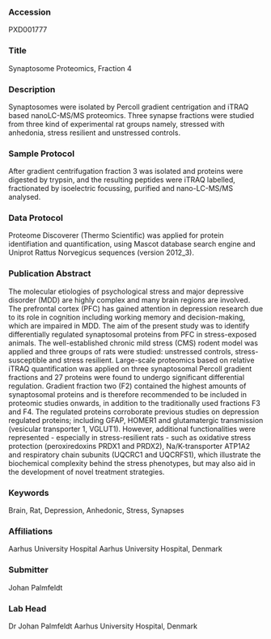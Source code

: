 ### Accession
PXD001777

### Title
Synaptosome Proteomics, Fraction 4

### Description
Synaptosomes were isolated by Percoll gradient centrigation and iTRAQ based nanoLC-MS/MS proteomics. Three synapse fractions were studied from three kind of experimental rat groups namely, stressed with anhedonia, stress resilient and unstressed controls.

### Sample Protocol
After gradient centrifugation fraction 3 was isolated and proteins were digested by trypsin, and the resulting peptides were iTRAQ labelled, fractionated by isoelectric focussing, purified and nano-LC-MS/MS analysed.

### Data Protocol
Proteome Discoverer (Thermo Scientific) was applied for protein identifiation and quantification, using Mascot database search engine and Uniprot Rattus Norvegicus sequences (version 2012_3).

### Publication Abstract
The molecular etiologies of psychological stress and major depressive disorder (MDD) are highly complex and many brain regions are involved. The prefrontal cortex (PFC) has gained attention in depression research due to its role in cognition including working memory and decision-making, which are impaired in MDD. The aim of the present study was to identify differentially regulated synaptosomal proteins from PFC in stress-exposed animals. The well-established chronic mild stress (CMS) rodent model was applied and three groups of rats were studied: unstressed controls, stress-susceptible and stress resilient. Large-scale proteomics based on relative iTRAQ quantification was applied on three synaptosomal Percoll gradient fractions and 27 proteins were found to undergo significant differential regulation. Gradient fraction two (F2) contained the highest amounts of synaptosomal proteins and is therefore recommended to be included in proteomic studies onwards, in addition to the traditionally used fractions F3 and F4. The regulated proteins corroborate previous studies on depression regulated proteins; including GFAP, HOMER1 and glutamatergic transmission (vesicular transporter 1, VGLUT1). However, additional functionalities were represented - especially in stress-resilient rats - such as oxidative stress protection (peroxiredoxins PRDX1 and PRDX2), Na/K-transporter ATP1A2 and respiratory chain subunits (UQCRC1 and UQCRFS1), which illustrate the biochemical complexity behind the stress phenotypes, but may also aid in the development of novel treatment strategies.

### Keywords
Brain, Rat, Depression, Anhedonic, Stress, Synapses

### Affiliations
Aarhus University Hospital
Aarhus University Hospital, Denmark

### Submitter
Johan  Palmfeldt

### Lab Head
Dr Johan Palmfeldt
Aarhus University Hospital, Denmark


